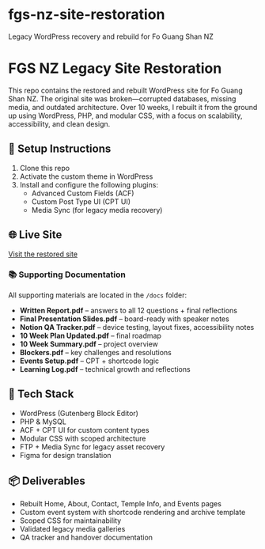 # fgs-nz-site-restoration
Legacy WordPress recovery and rebuild for Fo Guang Shan NZ

# FGS NZ Legacy Site Restoration

This repo contains the restored and rebuilt WordPress site for Fo Guang Shan NZ. The original site was broken—corrupted databases, missing media, and outdated architecture. Over 10 weeks, I rebuilt it from the ground up using WordPress, PHP, and modular CSS, with a focus on scalability, accessibility, and clean design.

## 🔧 Setup Instructions

1. Clone this repo  
2. Activate the custom theme in WordPress  
3. Install and configure the following plugins:
   - Advanced Custom Fields (ACF)
   - Custom Post Type UI (CPT UI)
   - Media Sync (for legacy media recovery)

## 🌐 Live Site

[Visit the restored site](https://fgs.alankan.ne)

### 📚 Supporting Documentation

All supporting materials are located in the `/docs` folder:

- **Written Report.pdf** – answers to all 12 questions + final reflections  
- **Final Presentation Slides.pdf** – board-ready with speaker notes  
- **Notion QA Tracker.pdf** – device testing, layout fixes, accessibility notes  
- **10 Week Plan Updated.pdf** – final roadmap  
- **10 Week Summary.pdf** – project overview  
- **Blockers.pdf** – key challenges and resolutions  
- **Events Setup.pdf** – CPT + shortcode logic  
- **Learning Log.pdf** – technical growth and reflections


## 🧱 Tech Stack

- WordPress (Gutenberg Block Editor)  
- PHP & MySQL  
- ACF + CPT UI for custom content types  
- Modular CSS with scoped architecture  
- FTP + Media Sync for legacy asset recovery  
- Figma for design translation

## 📦 Deliverables

- Rebuilt Home, About, Contact, Temple Info, and Events pages  
- Custom event system with shortcode rendering and archive template  
- Scoped CSS for maintainability  
- Validated legacy media galleries  
- QA tracker and handover documentation
